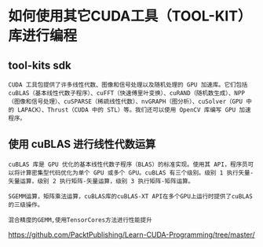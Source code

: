 # 如何使用其它CUDA工具（TOOL-KIT）库进行编程

## tool-kits sdk 
    CUDA 工具包提供了许多线性代数、图像和信号处理以及随机处理的 GPU 加速库。它们包括 cuBLAS（基本线性代数子程序）、cuFFT（快速傅里叶变换）、cuRAND（随机数生成）、NPP（图像和信号处理）、cuSPARSE（稀疏线性代数）、nvGRAPH（图分析）、cuSolver（GPU 中的 LAPACK）、Thrust（CUDA 中的 STL）等。我们还可以使用 OpenCV 库编写 GPU 加速程序。

## 使用 cuBLAS 进行线性代数运算
    cuBLAS 库是 GPU 优化的基本线性代数子程序（BLAS）的标准实现。使用其 API，程序员可以将计算密集型代码优化为单个 GPU 或多个 GPU。cuBLAS 有三个级别。级别 1 执行矢量-矢量运算，级别 2 执行矩阵-矢量运算，级别 3 执行矩阵-矩阵运算。

    SGEMM运算，矩阵乘法运算，cuBLAS库的cuBLAS-XT API在多个GPU上运行时提供了cuBLAS的三级操作。

    混合精度的GEMM,使用TensorCores方法进行性能提升



https://github.com/PacktPublishing/Learn-CUDA-Programming/tree/master/